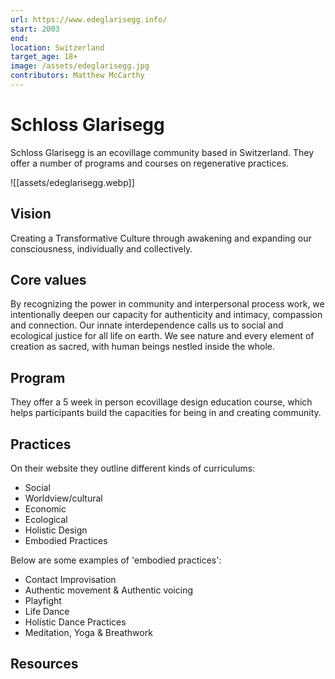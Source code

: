 ```yaml
---
url: https://www.edeglarisegg.info/
start: 2003
end: 
location: Switzerland
target_age: 18+
image: /assets/edeglarisegg.jpg
contributors: Matthew McCarthy
---
```


# Schloss Glarisegg 

Schloss Glarisegg  is an ecovillage community based in Switzerland. They offer a number of programs and courses on regenerative practices. 

![[assets/edeglarisegg.webp]]

## Vision  

Creating a Transformative Culture through awakening and expanding our consciousness, individually and collectively.
## Core values 

By recognizing the power in community and interpersonal process work, we intentionally deepen our capacity for authenticity and intimacy, compassion and connection. Our innate interdependence calls us to social and ecological justice for all life on earth. We see nature and every element of creation as sacred, with human beings nestled inside the whole.
## Program

They offer a 5 week in person ecovillage design education course, which helps participants build the capacities for being in and creating community.
## Practices 

On their website they outline different kinds of curriculums:

- Social
- Worldview/cultural
- Economic 
- Ecological 
- Holistic Design 
- Embodied Practices 

Below are some examples of 'embodied practices':
- Contact Improvisation  
- Authentic movement & Authentic voicing  
- Playfight  
- Life Dance  
- Holistic Dance Practices  
- Meditation, Yoga & Breathwork
## Resources 


